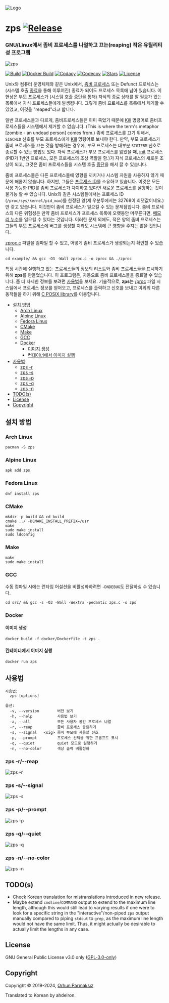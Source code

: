 ![Logo](https://user-images.githubusercontent.com/24392180/66733887-b52b4780-ee69-11e9-86ee-ab04caf98287.png)

# zps [![Release](https://img.shields.io/github/release/orhun/zps.svg?color=590000&style=flat-square)](https://github.com/orhun/zps/releases)

### GNU/Linux에서 좀비 프로세스를 나열하고 끄는(reaping) 작은 유틸리티성 프로그램

![zps](assets/demo-top.gif)

[![Build](https://img.shields.io/github/workflow/status/orhun/zps/Continuous%20Integration?color=black&style=flat-square)](https://github.com/orhun/zps/actions?query=workflow%3A%22Continuous+Integration%22)
[![Docker Build](https://img.shields.io/github/workflow/status/orhun/zps/Docker%20Automated%20Builds?color=black&style=flat-square&label=docker)](https://github.com/orhun/zps/actions?query=workflow%3A%22Docker+Automated+Builds%22)
[![Codacy](https://img.shields.io/codacy/grade/3d40a551806b4c788befba6d2920675b.svg?color=black&style=flat-square)](https://www.codacy.com/manual/orhun/zps?utm_source=github.com&utm_medium=referral&utm_content=orhun/zps&utm_campaign=Badge_Grade)
[![Codecov](https://img.shields.io/codecov/c/github/orhun/zps?color=black&style=flat-square)](https://codecov.io/gh/orhun/zps)
[![Stars](https://img.shields.io/github/stars/orhun/zps.svg?color=590000&style=flat-square)](https://github.com/orhun/zps/stargazers) [![License](https://img.shields.io/github/license/orhun/zps.svg?color=590000&style=flat-square)](./LICENSE)

Unix와 컴퓨터 운영체제와 같은 Unix에서, [좀비 프로세스](https://en.wikipedia.org/wiki/Zombie_process) 또는 Defunct 프로세스는 (시스템 호출 [종료](<https://en.wikipedia.org/wiki/Exit_(system_call)>)을 통해 이루어진) 종료가 되어도 프로세스 목록에 남아 있습니다. 이 현상은 부모 프로세스가 (시스템 호출 [중단](<https://en.wikipedia.org/wiki/Wait(system_call)>)을 통해) 자식의 종료 상태를 알 필요가 있는 목록에서 자식 프로세스들에게 발생됩니다. 그렇게 좀비 프로세스를 목록에서 제거할 수 있었고, 이것을 "reaped"라고 합니다.

일반 프로세스들과 다르게, 좀비프로세스들은 이미 죽었기 때문에 [Kill](<https://en.wikipedia.org/wiki/Kill_(command)>) 명령어로 좀비프로세스들을 시스템에서 제거할 수 없습니다. (This is where the term's metaphor [zombie - an undead person] comes from.) 좀비 프로세스를 끄기 위해서, `SIGCHLD` 신호를 부모 프로세스에게 [Kill](<https://en.wikipedia.org/wiki/Kill_(command)>) 명령어로 보내야 한다. 만약, 부모 프로세스가 좀비 프로세스를 끄는 것을 방해하는 경우에, 부모 프로세스는 대부분 `SIGTERM` 신호로 종료할 수 있는 방법도 있다. 자식 프로세스가 부모 프로세스를 잃었을 때, [init](https://en.wikipedia.org/wiki/Init) 프로세스(PID가 1번인 프로세스, 모든 프로세스의 조상 역할을 함.)가 자식 프로세스의 새로운 조상이 되고, 그것은 좀비 프로세스들을 시스템 호출 [중단](<https://en.wikipedia.org/wiki/Wait_(system_call)>)을 해서 끌 수 있습니다.

좀비 프로세스들은 다른 프로세스들에 영향을 끼치거나 시스템 자원을 사용하지 않기 때문에 해롭지 않습니다. 하지만, 그들은 [프로세스 ID](https://en.wikipedia.org/wiki/Process_identifier)를 소유하고 있습니다. 이것은 모든 사용 가능한 PID를 좀비 프로세스가 차지하고 있다면 새로운 프로세스를 실행하는 것이 불가능 할 수 있습니다. Unix와 같은 시스템들에서는 프로세스 ID (`/proc/sys/kernel/pid_max`)를 한정된 양(제 우분투에서는 32768이 최댓값이네요.)만 갖고 있습니다. 이것만이 좀비 프로세스가 일으킬 수 있는 문제점입니다. 좀비 프로세스의 다른 위험성은 만약 좀비 프로세스가 프로세스 목록에 오랫동안 머무른다면, [메모리 누수](https://en.wikipedia.org/wiki/Resource_leak)를 일으킬 수 있다는 것입니다. 이러한 문제 외에도, 적은 양의 좀비 프로세스는 그들의 부모 프로세스에 버그를 생성할 지라도 시스템에 큰 영향을 주지는 않을 것입니다.

[zproc.c](https://github.com/orhun/zps/blob/master/example/zproc.c) 파일을 컴파일 할 수 있고, 어떻게 좀비 프로세스가 생성되는지 확인할 수 있습니다.

```
cd example/ && gcc -O3 -Wall zproc.c -o zproc && ./zproc
```

특정 시간에 실행하고 있는 프로세스들의 정보의 리스트와 좀비 프로세스들을 표시하기 위해 **zps**를 만들었습니다. 이 프로그램은, 자동으로 좀비 프로세스들을 종료할 수 있습니다. 좀 더 자세한 정보를 보려면 [사용법](https://github.com/orhun/zps#usage)을 보세요.
기술적으로, **zps**는 [/proc](https://www.tldp.org/LDP/Linux-Filesystem-Hierarchy/html/proc.html) 파일 시스템에서 프로세스 정보를 얻어오고, 프로세스를 출력하고 신호를 보내고 이외의 다른 동작들을 하기 위해 [C POSIX library](https://en.wikipedia.org/wiki/C_POSIX_library)를 이용합니다.

<!-- vim-markdown-toc GFM -->

- [설치 방법](#설치-방법)
  - [Arch Linux](#arch-linux)
  - [Alpine Linux](#alpine-linux)
  - [Fedora Linux](#fedora-linux)
  - [CMake](#cmake)
  - [Make](#make)
  - [GCC](#gcc)
  - [Docker](#docker)
    - [이미지 생성](#이미지-생성)
    - [컨테이너에서 이미지 실행](#컨테이너에서-이미지-실행)
- [사용법](#사용법)
  - [zps -r](#zps--r--reap)
  - [zps -s](#zps--s--signal)
  - [zps -p](#zps--p--prompt)
  - [zps -q](#zps--q--quiet)
  - [zps -n](#zps--n--no-color)
- [TODO(s)](#todos)
- [License](#license)
- [Copyright](#copyright)

<!-- vim-markdown-toc -->

## 설치 방법

### Arch Linux

```
pacman -S zps
```

### Alpine Linux

```
apk add zps
```

### Fedora Linux

```
dnf install zps
```

### CMake

```
mkdir -p build && cd build
cmake ../ -DCMAKE_INSTALL_PREFIX=/usr
make
sudo make install
sudo ldconfig
```

### Make

```
make
sudo make install
```

### GCC

수동 컴파일 시에는 런타임 어설션을 비활성화하려면 `-DNDEBUG`도 전달하실 수 있습니다.

```
cd src/ && gcc -s -O3 -Wall -Wextra -pedantic zps.c -o zps
```

### Docker

#### 이미지 생성

```
docker build -f docker/Dockerfile -t zps .
```

#### 컨테이너에서 이미지 실행

```
docker run zps
```

## 사용법

```
사용법:
  zps [options]

옵션:
  -v, --version        버전 보기
  -h, --help           사용법 보기
  -a, --all            모든 사용자 공간 프로세스 나열
  -r, --reap           좀비 프로세스 종료하기
  -s, --signal   <sig> 좀비 부모에 사용할 신호
  -p, --prompt         프로세스 선택을 위한 프롬프트 표시
  -q, --quiet          quiet 모드로 실행하기
  -n, --no-color       색상 출력 비활성화
```

### zps -r/--reap

![zps -r](assets/demo-reap.gif)

### zps -s/--signal

![zps -s](assets/demo-signal.gif)

### zps -p/--prompt

![zps -p](assets/demo-prompt.gif)

### zps -q/--quiet

![zps -q](assets/demo-quiet.gif)

### zps -n/--no-color

![zps -n](assets/demo-no-color.gif)

## TODO(s)

- Check Korean translation for mistranslations introduced in new release.
- Maybe extend `cmdline`/`COMMAND` output to extend to the maximum line length,
although this would still lead to varying results if one were to look for
a specific string in the "interactive"/non-piped `zps` output manually
compared to piping `stdout` to `grep`, as the maximum line length would
not have the same limit. Thus, it might actually be desirable to actually
limit the lengths in any case.

## License

GNU General Public License v3.0 only ([GPL-3.0-only](https://www.gnu.org/licenses/gpl.txt))

## Copyright

Copyright © 2019-2024, [Orhun Parmaksız](mailto:orhunparmaksiz@gmail.com)

Translated to Korean by ahdelron.
